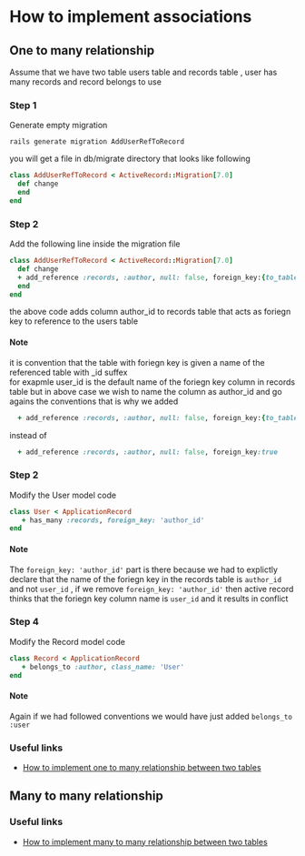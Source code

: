 # How to implement associations

## One to many relationship 
Assume that we have two table users table and records table , user has many records and record belongs to use

### Step 1
Generate empty migration

```code
rails generate migration AddUserRefToRecord
```
you will get a file in db/migrate directory that looks like following 

```ruby
class AddUserRefToRecord < ActiveRecord::Migration[7.0]
  def change
  end
end
```

### Step 2

Add the following line inside the migration file
```ruby
class AddUserRefToRecord < ActiveRecord::Migration[7.0]
  def change
  + add_reference :records, :author, null: false, foreign_key:{to_table: :users}
  end
end
```
the above code adds column author_id to records table that acts as foriegn key to reference to the users table
#### Note
it is convention that the table with foriegn key is given a name of the referenced table with _id suffex <br>
for exapmle user_id is the default name of the foriegn key column in records table but in above case we wish to name the column as 
author_id and go agains the conventions that is why we added
```ruby
  + add_reference :records, :author, null: false, foreign_key:{to_table: :users}
```

instead of 
```ruby
  + add_reference :records, :author, null: false, foreign_key:true
```

### Step 2
Modify the User model code
```ruby
class User < ApplicationRecord
   + has_many :records, foreign_key: 'author_id'
end
```
#### Note
The ``` foreign_key: 'author_id' ``` part is there because we had to explictly declare that the name of the foriegn key in the records
table is ```author_id``` and not  ```user_id``` , if we remove ``` foreign_key: 'author_id' ``` then active record thinks that the foriegn key column name is ```user_id``` and it results in conflict 

### Step 4
Modify the Record model code
```ruby
class Record < ApplicationRecord
   + belongs_to :author, class_name: 'User'
end
```
#### Note 
Again if we had followed conventions we would have just added ``` belongs_to :user ```

### Useful links
- [How to implement one to many relationship between two tables](https://human-se.github.io/rails-demos-n-deets-2021/demos/one-to-many-associations/)

## Many to many relationship 
### Useful links
- [How to implement many to many relationship between two tables](https://human-se.github.io/rails-demos-n-deets-2021/demos/many-to-many-associations/)












